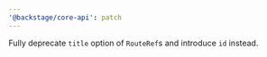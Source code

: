 ```yaml
---
'@backstage/core-api': patch
---
```


Fully deprecate `title` option of `RouteRef`s and introduce `id` instead.
